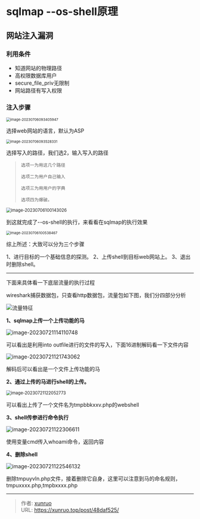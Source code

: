 # sqlmap --os-shell原理


## 网站注入漏洞

### 利用条件

- 知道网站的物理路径
- 高权限数据库用户
- secure_file_priv无限制
- 网站路径有写入权限

### 注入步骤

<img src="https://s1.vika.cn/space/2023/07/06/54f39494174d41dca2d40a9bec7f8dd5" alt="image-20230706093405947" style="zoom: 67%;" />

选择web网站的语言，默认为ASP

<img src="https://s1.vika.cn/space/2023/07/06/6e8f965d49e446f0a26dfaf7ced7f797" alt="image-20230706093528331" style="zoom:67%;" />

选择写入的路径，我们选2，输入写入的路径

> `选项一为用这几个路径`
>
> `选项二为用户自己输入`
>
> `选项三为用用户的字典`
>
> `选项四为爆破。`

<img src="https://s1.vika.cn/space/2023/07/06/9a5a8128d5e64af7968ac13f398a52a5" alt="image-20230706100143026" style="zoom:80%;" />

到这就完成了--os-shell的执行，来看看在sqlmap的执行效果

<img src="https://s1.vika.cn/space/2023/07/06/c1e4952117c448968c89cd6e7feb135e" alt="image-20230706100538467" style="zoom: 67%;" />

综上所述：大致可以分为三个步骤

1、进行目标的一个基础信息的探测。
2、上传shell到目标web网站上。
3、退出时删除shell。

------

下面来具体看一下底层流量的执行过程

wireshark捕获数据包，只查看http数据包，流量包如下图，我们分四部分分析

<img src="https://s1.vika.cn/space/2023/07/21/86436be6961e49abbd62bf12e0339c20" alt="流量特征"  />

**1、sqlmap上传一个上传功能的马**

<img src="https://s1.vika.cn/space/2023/07/21/fae8a60cb08245988ebd1cc0a2957592" alt="image-20230721114110748"  />

可以看出是利用into outfile进行的文件的写入，下面16进制解码看一下文件内容

<img src="https://s1.vika.cn/space/2023/07/21/e8274d84a7844e60902056661ce27500" alt="image-20230721121743062"  />

解码后可以看出是一个文件上传功能的马

**2、通过上传的马进行shell的上传。**

<img src="https://s1.vika.cn/space/2023/07/21/a8eccd6c8b2e41dab2baa8b9e944f0c6" alt="image-20230721122052773" style="zoom:80%;" />

可以看出上传了一个文件名为tmpbbkxxv.php的webshell

**3、shell传参进行命令执行**

<img src="https://s1.vika.cn/space/2023/07/21/1e6e7862445546db9d18b5bbca1b9f42" alt="image-20230721122306611"  />

使用变量cmd传入whoami命令，返回内容

**4、删除shell**

<img src="https://s1.vika.cn/space/2023/07/21/af684bc0cc244281911bcf60a200827a" alt="image-20230721122546132"  />

删除tmpuyvln.php文件，接着删除它自身，这里可以注意到马的命名规则，tmpuxxxx.php,tmpbxxxx.php


---

> 作者: [xunruo](https://xunruo.top)  
> URL: https://xunruo.top/post/48daf525/  

